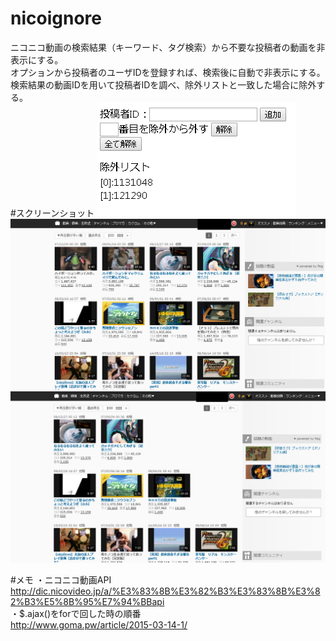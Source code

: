 # nicoignore
ニコニコ動画の検索結果（キーワード、タグ検索）から不要な投稿者の動画を非表示にする。  
オプションから投稿者のユーザIDを登録すれば、検索後に自動で非表示にする。  
検索結果の動画IDを用いて投稿者IDを調べ、除外リストと一致した場合に除外する。  
#スクリーンショット
![スクショ01](https://github.com/donatu3/chrome_extensions/blob/master/11_nicoignore/ss/01.png)
![スクショ02](https://github.com/donatu3/chrome_extensions/blob/master/11_nicoignore/ss/02.png)
![スクショ03](https://github.com/donatu3/chrome_extensions/blob/master/11_nicoignore/ss/03.png)

#メモ
・ニコニコ動画API  
http://dic.nicovideo.jp/a/%E3%83%8B%E3%82%B3%E3%83%8B%E3%82%B3%E5%8B%95%E7%94%BBapi  
・$.ajax()をforで回した時の順番  
http://www.goma.pw/article/2015-03-14-1/  